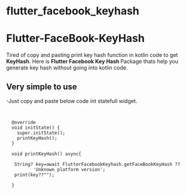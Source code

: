 # flutter_facebook_keyhash

# Flutter-FaceBook-KeyHash

Tired of copy and pasting print key hash function in kotlin code to get <b>KeyHash</b>. Here is <b>Flutter Facebook Key Hash </b>Package thats help you generate key hash without going into kotlin code.

## Very simple to use
-Just copy and paste below code int statefull widget.<br>
<code>
<pre>
  @override
  void initState() {
    super.initState();
    printKeyHash();
  }

  void printKeyHash() async{

   String? key=await FlutterFacebookKeyhash.getFaceBookKeyHash ??
          'Unknown platform version';
   print(key??"");

  }


<pre>
</code>
